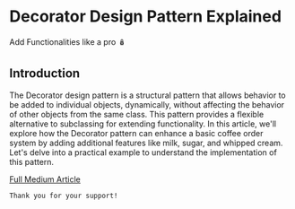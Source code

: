 # Decorator Design Pattern Explained

Add Functionalities like a pro 🪆

## Introduction

The Decorator design pattern is a structural pattern that allows behavior to be added to individual objects, dynamically, without affecting the behavior of other objects from the same class. This pattern provides a flexible alternative to subclassing for extending functionality. In this article, we'll explore how the Decorator pattern can enhance a basic coffee order system by adding additional features like milk, sugar, and whipped cream. Let's delve into a practical example to understand the implementation of this pattern.

[Full Medium Article](https://medium.com/gitconnected/decorator-design-pattern-explained-3f447c935f71)

```
Thank you for your support!
```
